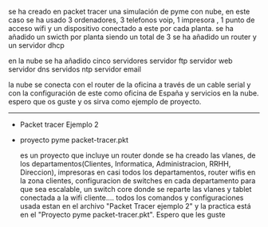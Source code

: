 se ha creado en packet tracer una simulación de pyme con nube, en este caso se ha usado 3 ordenadores, 3 telefonos voip, 1 impresora , 1 punto de acceso wifi y un dispositivo conectado a este por cada planta.
se ha añadido un swicth por planta siendo un total de 3
se ha añadido un router y un servidor dhcp

en la nube se ha añadido cinco servidores
servidor ftp
servidor web
servidor dns
servidos ntp
servidor email

la nube se conecta con el router de la oficina a través de un cable serial y con la configuración de este como oficina de España y servicios en la nube.
espero que os guste y os sirva como ejemplo de proyecto.

-----------------------------------------------------------------------------
- Packet tracer Ejemplo 2
- proyecto pyme packet-tracer.pkt

  es un proyecto que incluye un router donde se ha creado las vlanes, de los departamentos(Clientes, Informatica, Administracion, RRHH, Direccion), impresoras en casi todos los departamentos, router wifis en la zona clientes, configuracion de switches en cada departamento para que sea escalable, un switch core donde se reparte las vlanes y tablet conectada a la wifi cliente....
todos los comandos y configuraciones usada estan en el archivo "Packet Tracer ejemplo 2" y la practica está en el "Proyecto pyme packet-tracer.pkt". Espero que les guste
